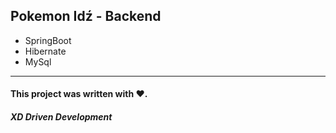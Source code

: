 ## Pokemon Idź - Backend

- SpringBoot
- Hibernate
- MySql

------------

#### This project was written with ❤️.


##### XD Driven Development

